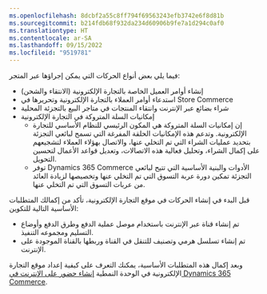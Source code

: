 ```yaml
---
ms.openlocfilehash: 8dcbf2a55c8ff794f69563243efb3742e6f8d81b
ms.sourcegitcommit: b214fdb68f932da234d60906b9fe7a1d294c0af0
ms.translationtype: HT
ms.contentlocale: ar-SA
ms.lasthandoff: 09/15/2022
ms.locfileid: "9519781"
---
```

فيما يلي بعض أنواع الحركات التي يمكن إجراؤها عبر المتجر:

- إنشاء أوامر العميل الخاصة بالتجارة الإلكترونية (الانتقاء والشحن)
- استدعاء أوامر العملاء بالتجارة الإلكترونية وتحريرها في Store Commerce
- شراء بضائع عبر الإنترنت وانتقاء المنتجات في متاجر البيع بالتجزئة المحلية
- إمكانيات السلة المتروكة في التجارة الإلكترونية    
    - إن إمكانيات السلة المتروكة هي المكون الرئيسي للنظام الأساسي للتجارة الإلكترونية. وتدعم هذه الإمكانيات الحلقة المفرغة التي تسمح لبائعي التجزئة بتحديد عمليات الشراء التي تم التخلي عنها، والاتصال بهؤلاء العملاء لتشجيعهم على إكمال الشراء، وتحليل فعالية هذه الاتصالات، وتعديل قواعد الأعمال لتحسين التحويل.
    - توفر Dynamics 365 Commerce الأدوات والبنية الأساسية التي تتيح لبائعي التجزئة تمكين دورة عربة التسوق التي تم التخلي عنها وتخصيصها لزيادة العائد من عربات التسوق التي تم التخلي عنها.
 
قبل البدء في إنشاء الحركات في موقع التجارة الإلكترونية، تأكد من إكمالك المتطلبات الأساسية التالية للتكوين:

-   تم إنشاء قناة عبر الإنترنت باستخدام موصل عملية الدفع وطرق الدفع وأوضاع التسليم ومجموعه التنفيذ. 
-   تم إنشاء تسلسل هرمي وتصنيف للتنقل في القناة وربطها بالقناة الموجودة على الإنترنت.

وبعد إكمال هذه المتطلبات الأساسية، يمكنك التعرف على كيفية إعداد موقع التجارة الإلكترونية في الوحدة النمطية [إنشاء حضور على الإنترنت في Dynamics 365 Commerce](/training/modules/create-online-presence/?azure-portal=true). 
